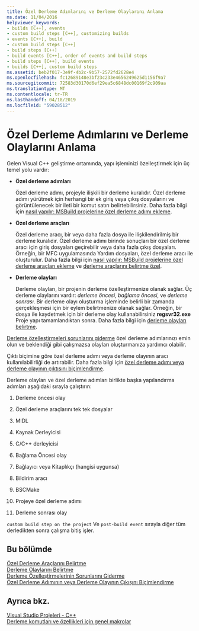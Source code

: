 ```yaml
---
title: Özel Derleme Adımlarını ve Derleme Olaylarını Anlama
ms.date: 11/04/2016
helpviewer_keywords:
- builds [C++], events
- custom build steps [C++], customizing builds
- events [C++], build
- custom build steps [C++]
- build steps [C++]
- build events [C++], order of events and build steps
- build steps [C++], build events
- builds [C++], custom build steps
ms.assetid: beb2f017-3e9f-4b2c-9b57-2572fd2628e4
ms.openlocfilehash: fc12689148e3bf23c233e4656249625d1156f9a7
ms.sourcegitcommit: 72583d30170d6ef29ea5c6848dc00169f2c909aa
ms.translationtype: MT
ms.contentlocale: tr-TR
ms.lasthandoff: 04/18/2019
ms.locfileid: "59028512"
---
```

# <a name="understanding-custom-build-steps-and-build-events"></a>Özel Derleme Adımlarını ve Derleme Olaylarını Anlama

Gelen Visual C++ geliştirme ortamında, yapı işleminizi özelleştirmek için üç temel yolu vardır:

- **Özel derleme adımları**

   Özel derleme adımı, projeyle ilişkili bir derleme kuralıdır. Özel derleme adımı yürütmek için herhangi bir ek giriş veya çıkış dosyalarını ve görüntülenecek bir ileti bir komut satırı belirtebilirsiniz. Daha fazla bilgi için [nasıl yapılır: MSBuild projelerine özel derleme adımı ekleme](how-to-add-a-custom-build-step-to-msbuild-projects.md).

- **Özel derleme araçları**

   Özel derleme aracı, bir veya daha fazla dosya ile ilişkilendirilmiş bir derleme kuralıdır. Özel derleme adımı birinde sonuçları bir özel derleme aracı için giriş dosyaları geçirebilir veya daha fazla çıkış dosyaları. Örneğin, bir MFC uygulamasında Yardım dosyaları, özel derleme aracı ile oluşturulur. Daha fazla bilgi için [nasıl yapılır: MSBuild projelerine özel derleme araçları ekleme](how-to-add-custom-build-tools-to-msbuild-projects.md) ve [derleme araçlarını belirtme özel](specifying-custom-build-tools.md).

- **Derleme olayları**

   Derleme olayları, bir projenin derleme özelleştirmenize olanak sağlar. Üç derleme olaylarını vardır: *derleme öncesi*, *bağlama öncesi*, ve *derleme sonrası*. Bir derleme olayı oluşturma işleminde belirli bir zamanda gerçekleşmesi için bir eylem belirtmenize olanak sağlar. Örneğin, bir dosya ile kaydetmek için bir derleme olay kullanabilirsiniz **regsvr32.exe** Proje yapı tamamlandıktan sonra. Daha fazla bilgi için [derleme olayları belirtme](specifying-build-events.md).

[Derleme özelleştirmeleri sorunlarını giderme](troubleshooting-build-customizations.md) özel derleme adımlarınızı emin olun ve beklendiği gibi çalışmazsa olayları oluşturmanıza yardımcı olabilir.

Çıktı biçimine göre özel derleme adımı veya derleme olayının aracı kullanılabilirliği de artırabilir. Daha fazla bilgi için [özel derleme adımı veya derleme olayının çıktısını biçimlendirme](formatting-the-output-of-a-custom-build-step-or-build-event.md).

Derleme olayları ve özel derleme adımları birlikte başka yapılandırma adımları aşağıdaki sırayla çalıştırın:

1. Derleme öncesi olay

2. Özel derleme araçlarını tek tek dosyalar

3. MIDL

4. Kaynak Derleyicisi

5. C/C++ derleyicisi

6. Bağlama Öncesi olay

7. Bağlayıcı veya Kitaplıkçı (hangisi uygunsa)

8. Bildirim aracı

9. BSCMake

10. Projeye özel derleme adımı

11. Derleme sonrası olay

`custom build step on the project` Ve `post-build event` sırayla diğer tüm derledikten sonra çalışma bitiş işler.

## <a name="in-this-section"></a>Bu bölümde

[Özel Derleme Araçlarını Belirtme](specifying-custom-build-tools.md)<br/>
[Derleme Olaylarını Belirtme](specifying-build-events.md)<br/>
[Derleme Özelleştirmelerinin Sorunlarını Giderme](troubleshooting-build-customizations.md)<br/>
[Özel Derleme Adımının veya Derleme Olayının Çıkışını Biçimlendirme](formatting-the-output-of-a-custom-build-step-or-build-event.md)<br/>

## <a name="see-also"></a>Ayrıca bkz.

[Visual Studio Projeleri - C++](creating-and-managing-visual-cpp-projects.md)<br>
[Derleme komutları ve özellikleri için genel makrolar](reference/common-macros-for-build-commands-and-properties.md)
